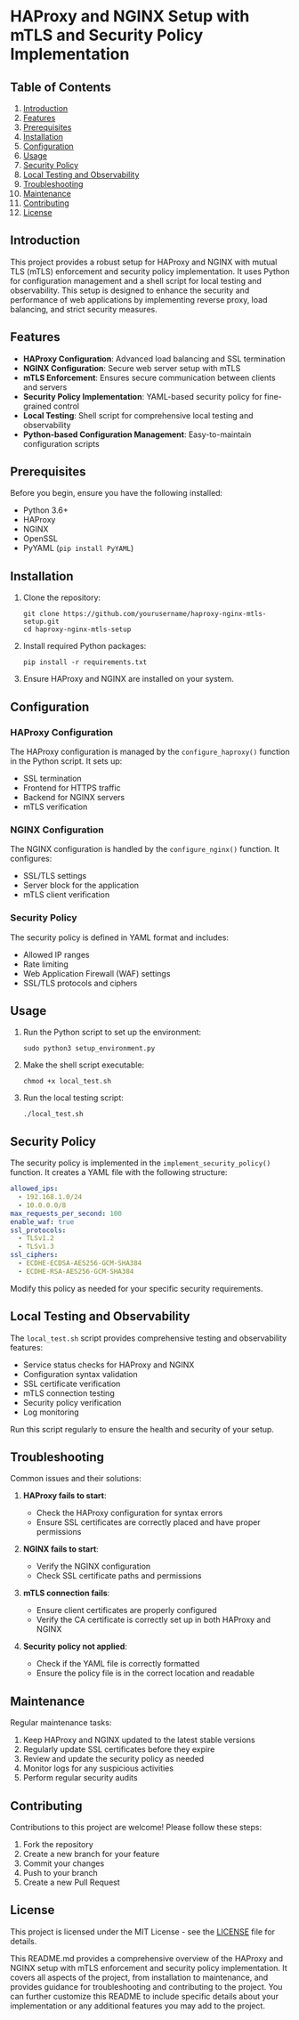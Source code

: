 # HAProxy and NGINX Setup with mTLS and Security Policy Implementation

## Table of Contents
1. [Introduction](#introduction)
2. [Features](#features)
3. [Prerequisites](#prerequisites)
4. [Installation](#installation)
5. [Configuration](#configuration)
6. [Usage](#usage)
7. [Security Policy](#security-policy)
8. [Local Testing and Observability](#local-testing-and-observability)
9. [Troubleshooting](#troubleshooting)
10. [Maintenance](#maintenance)
11. [Contributing](#contributing)
12. [License](#license)

## Introduction

This project provides a robust setup for HAProxy and NGINX with mutual TLS (mTLS) enforcement and security policy implementation. It uses Python for configuration management and a shell script for local testing and observability. This setup is designed to enhance the security and performance of web applications by implementing reverse proxy, load balancing, and strict security measures.

## Features

- **HAProxy Configuration**: Advanced load balancing and SSL termination
- **NGINX Configuration**: Secure web server setup with mTLS
- **mTLS Enforcement**: Ensures secure communication between clients and servers
- **Security Policy Implementation**: YAML-based security policy for fine-grained control
- **Local Testing**: Shell script for comprehensive local testing and observability
- **Python-based Configuration Management**: Easy-to-maintain configuration scripts

## Prerequisites

Before you begin, ensure you have the following installed:
- Python 3.6+
- HAProxy
- NGINX
- OpenSSL
- PyYAML (`pip install PyYAML`)

## Installation

1. Clone the repository:
   ```
   git clone https://github.com/yourusername/haproxy-nginx-mtls-setup.git
   cd haproxy-nginx-mtls-setup
   ```

2. Install required Python packages:
   ```
   pip install -r requirements.txt
   ```

3. Ensure HAProxy and NGINX are installed on your system.

## Configuration

### HAProxy Configuration

The HAProxy configuration is managed by the `configure_haproxy()` function in the Python script. It sets up:
- SSL termination
- Frontend for HTTPS traffic
- Backend for NGINX servers
- mTLS verification

### NGINX Configuration

The NGINX configuration is handled by the `configure_nginx()` function. It configures:
- SSL/TLS settings
- Server block for the application
- mTLS client verification

### Security Policy

The security policy is defined in YAML format and includes:
- Allowed IP ranges
- Rate limiting
- Web Application Firewall (WAF) settings
- SSL/TLS protocols and ciphers

## Usage

1. Run the Python script to set up the environment:
   ```
   sudo python3 setup_environment.py
   ```

2. Make the shell script executable:
   ```
   chmod +x local_test.sh
   ```

3. Run the local testing script:
   ```
   ./local_test.sh
   ```

## Security Policy

The security policy is implemented in the `implement_security_policy()` function. It creates a YAML file with the following structure:

```yaml
allowed_ips:
  - 192.168.1.0/24
  - 10.0.0.0/8
max_requests_per_second: 100
enable_waf: true
ssl_protocols:
  - TLSv1.2
  - TLSv1.3
ssl_ciphers:
  - ECDHE-ECDSA-AES256-GCM-SHA384
  - ECDHE-RSA-AES256-GCM-SHA384
```

Modify this policy as needed for your specific security requirements.

## Local Testing and Observability

The `local_test.sh` script provides comprehensive testing and observability features:

- Service status checks for HAProxy and NGINX
- Configuration syntax validation
- SSL certificate verification
- mTLS connection testing
- Security policy verification
- Log monitoring

Run this script regularly to ensure the health and security of your setup.

## Troubleshooting

Common issues and their solutions:

1. **HAProxy fails to start**: 
   - Check the HAProxy configuration for syntax errors
   - Ensure SSL certificates are correctly placed and have proper permissions

2. **NGINX fails to start**: 
   - Verify the NGINX configuration
   - Check SSL certificate paths and permissions

3. **mTLS connection fails**: 
   - Ensure client certificates are properly configured
   - Verify the CA certificate is correctly set up in both HAProxy and NGINX

4. **Security policy not applied**: 
   - Check if the YAML file is correctly formatted
   - Ensure the policy file is in the correct location and readable

## Maintenance

Regular maintenance tasks:

1. Keep HAProxy and NGINX updated to the latest stable versions
2. Regularly update SSL certificates before they expire
3. Review and update the security policy as needed
4. Monitor logs for any suspicious activities
5. Perform regular security audits

## Contributing

Contributions to this project are welcome! Please follow these steps:

1. Fork the repository
2. Create a new branch for your feature
3. Commit your changes
4. Push to your branch
5. Create a new Pull Request

## License

This project is licensed under the MIT License - see the [LICENSE](LICENSE) file for details.

This README.md provides a comprehensive overview of the HAProxy and NGINX setup with mTLS enforcement and security policy implementation. It covers all aspects of the project, from installation to maintenance, and provides guidance for troubleshooting and contributing to the project. You can further customize this README to include specific details about your implementation or any additional features you may add to the project.
